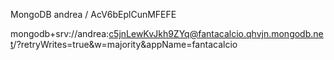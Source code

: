 MongoDB
andrea / AcV6bEplCunMFEFE

mongodb+srv://andrea:c5jnLewKvJkh9ZYq@fantacalcio.qhvjn.mongodb.net/?retryWrites=true&w=majority&appName=fantacalcio